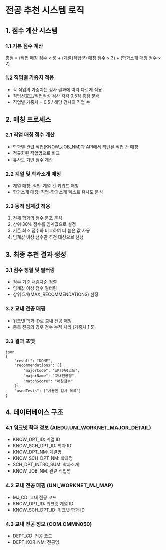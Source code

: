 # 전공 추천 시스템 로직

## 1. 점수 계산 시스템

### 1.1 기본 점수 계산
총점 = (직업 매칭 점수 × 5) + (계열(직업군) 매칭 점수 × 3) + (학과소개 매칭 점수 × 2)

### 1.2 직업별 가중치 적용
- 각 직업의 가중치는 검사 결과에 따라 다르게 적용
- 직업선호도/직업적성 검사 각각 0.5점 총점 분배
- 직업별 가중치 = 0.5 / 해당 검사의 직업 수

## 2. 매칭 프로세스

### 2.1 직업 매칭 점수 계산
- 학과별 관련 직업(KNOW_JOB_NM)과 API에서 리턴된 직업 간 매칭
- 정규화된 직업명으로 비교
- 유사도 기반 점수 계산

### 2.2 계열 및 학과소개 매칭
- 계열 매칭: 직업-계열 간 키워드 매칭
- 학과소개 매칭: 직업-학과소개 텍스트 유사도 분석

### 2.3 동적 임계값 적용
1. 전체 학과의 점수 분포 분석
2. 상위 30% 점수를 임계값으로 설정
3. 기존 최소 점수와 비교하여 더 높은 값 사용
4. 임계값 이상 점수만 추천 대상으로 선정

## 3. 최종 추천 결과 생성

### 3.1 점수 정렬 및 필터링
- 점수 기준 내림차순 정렬
- 임계값 이상 점수 필터링
- 상위 5개(MAX_RECOMMENDATIONS) 선정

### 3.2 교내 전공 매핑
- 워크넷 학과 ID로 교내 전공 매핑
- 중복 전공의 경우 점수 누적 처리 (가중치 1.5)

### 3.3 결과 포맷
```
json
{
	"result": "DONE",
	"recommendations": [{
		"majorCode": "교내전공코드",
		"majorName": "교내전공명",
		"matchScore": "매칭점수"
	}],
	"usedTests": ["사용된 검사 목록"]
}
```

## 4. 데이터베이스 구조

### 4.1 워크넷 학과 정보 (AIEDU.UNI_WORKNET_MAJOR_DETAIL)
- KNOW_DPT_ID: 계열 ID
- KNOW_SCH_DPT_ID: 학과 ID
- KNOW_DPT_NM: 계열명
- KNOW_SCH_DPT_NM: 학과명
- SCH_DPT_INTRO_SUM: 학과소개
- KNOW_JOB_NM: 관련 직업명

### 4.2 교내 전공 매핑 (UNI_WORKNET_MJ_MAP)
- MJ_CD: 교내 전공 코드
- KNOW_DPT_ID: 워크넷 계열 ID
- KNOW_SCH_DPT_ID: 워크넷 학과 ID

### 4.3 교내 전공 정보 (COM.CMMN050)
- DEPT_CD: 전공 코드
- DEPT_KOR_NM: 전공명